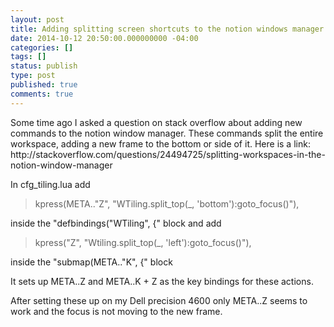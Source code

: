 ```yaml
---
layout: post
title: Adding splitting screen shortcuts to the notion windows manager
date: 2014-10-12 20:50:00.000000000 -04:00
categories: []
tags: []
status: publish
type: post
published: true
comments: true
---
```

<p>Some time ago I asked a question on stack overflow about adding new commands to the notion window manager. These commands split the entire workspace, adding a new frame to the bottom or side of it. Here is a link: http://stackoverflow.com/questions/24494725/splitting-workspaces-in-the-notion-window-manager</p>
<p>In cfg_tiling.lua add<br />
<blockquote>kpress(META.."Z", "WTiling.split_top(_, 'bottom'):goto_focus()"),</p></blockquote>
<p> inside the "defbindings("WTiling", {" block and add<br />
<blockquote>kpress("Z", "Wtiling.split_top(_, 'left'):goto_focus()"),</p></blockquote>
<p> inside the "submap(META.."K", {" block</p>
<p>It sets up META..Z and META..K + Z as the key bindings for these actions.</p>
<p>After setting these up on my Dell precision 4600 only META..Z seems to work and the focus is not moving to the new frame.</p>

